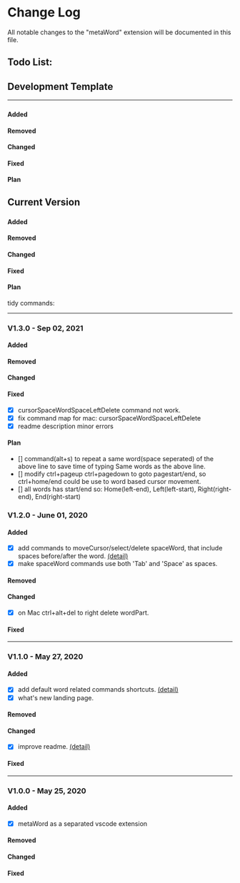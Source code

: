 # Change Log
All notable changes to the "metaWord" extension will be documented in this file.

## Todo List:
## Development Template
---
### 
#### Added
#### Removed
#### Changed
#### Fixed
#### Plan
## Current Version
### 
#### Added
#### Removed
#### Changed
#### Fixed
#### Plan
tidy commands:

---
### V1.3.0 - Sep 02, 2021
#### Added
#### Removed
#### Changed
#### Fixed
 - [x] cursorSpaceWordSpaceLeftDelete command not work.
 - [x] fix command map for mac: cursorSpaceWordSpaceLeftDelete
 - [x] readme description minor errors
#### Plan
 - [] command(alt+s) to repeat a same word(space seperated) of the above line to save time of typing Same words as the above line.
 - [] modify ctrl+pageup ctrl+pagedown to goto pagestart/end, so ctrl+home/end could be use to word based cursor movement.
 - [] all words has start/end so: Home(left-end), Left(left-start), Right(right-end), End(right-start)
### V1.2.0 - June 01, 2020
#### Added
 - [x] add commands to moveCursor/select/delete spaceWord, that include spaces before/after the word. <a href="https://github.com/metaseed/metaGo/tree/master/src/metaWord#spaceword-commands-to-movecursorselectdelete-word-separated-by-space">(detail)</a>
 - [x] make spaceWord commands use both 'Tab' and 'Space' as spaces.
#### Removed
#### Changed
 - [x] on Mac ctrl+alt+del to right delete wordPart.
#### Fixed

---
### V1.1.0 - May 27, 2020
#### Added
 - [x] add default word related commands shortcuts. <a href="https://github.com/metaseed/metaGo/blob/master/src/metaWord/README.md">(detail)</a>
 - [x] what's new landing page.
#### Removed
#### Changed
 - [x] improve readme. <a href="https://github.com/metaseed/metaGo/blob/master/src/metaWord/README.md">(detail)</a>
#### Fixed
---
### V1.0.0 - May 25, 2020
#### Added
 - [x] metaWord as a separated vscode extension
#### Removed
#### Changed
#### Fixed
